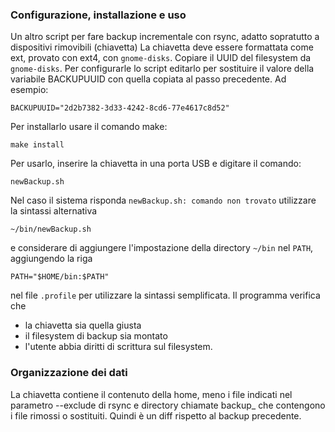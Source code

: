 ### Configurazione, installazione e uso
Un altro script per fare backup incrementale con rsync, adatto sopratutto a dispositivi rimovibili (chiavetta)
La chiavetta deve essere formattata come ext, provato con ext4, con `gnome-disks`. Copiare il UUID del filesystem da `gnome-disks`.
Per configurarle lo script editarlo per sostituire il valore della variabile BACKUPUUID con quella copiata al passo precedente. Ad esempio:
```
BACKUPUUID="2d2b7382-3d33-4242-8cd6-77e4617c8d52"
```
Per installarlo usare il comando make:
```
make install
```
Per usarlo, inserire la chiavetta in una porta USB e digitare il comando:
```
newBackup.sh
```
Nel caso il sistema risponda `newBackup.sh: comando non trovato` utilizzare la sintassi alternativa
```
~/bin/newBackup.sh
```
e considerare di aggiungere l'impostazione della directory `~/bin` nel `PATH`, aggiungendo la riga
```
PATH="$HOME/bin:$PATH"
```
nel file `.profile` per utilizzare la sintassi semplificata.
Il programma verifica che
* la chiavetta sia quella giusta
* il filesystem di backup sia montato
* l'utente abbia diritti di scrittura sul filesystem.

### Organizzazione dei dati

La chiavetta contiene il contenuto della home, meno i file indicati nel parametro --exclude di rsync e directory chiamate backup_<timestamp> che contengono i file rimossi o sostituiti. Quindi è un diff rispetto al backup precedente.
